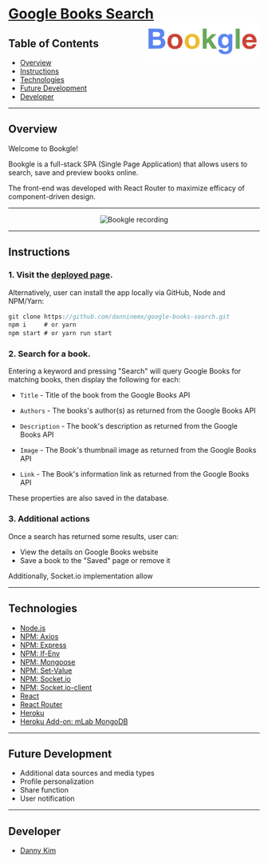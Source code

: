 # <a href="https://bookgle.herokuapp.com">Google Books Search</a><img src="https://github.com/danninemx/google-books-search/blob/master/client/src/components/Nav/bookgle-logo.png/" alt="Bookgle logo" align="right" height="70">

<!-- # <a href="https://bookgle.herokuapp.com">Google Books Search</a><img src="https://github.com/danninemx/google-books-search/blob/master/client/src/components/Nav/bookgle-logo.png/" alt="Bookgle logo" align="right" width="277" height="84"> -->

## Table of Contents <a name="toc"></a>

- [Overview](#overview)
- [Instructions](#instructions)
- [Technologies](#technologies)
- [Future Development](#future)
- [Developer](#team)

---

## Overview <a name="overview"></a>

<!--
testing
<p style="text-align:right">test left <a href='#' style="display:block; text-align:right">test right</a></p>
<p style="text-align:right">left <a href='#' style="float:right">right</a></p>
<p align="right">left <a href='#' style="float:right">right</a></p>
<p float="left">left <a href='#' style="float:right">right</a></p>
<p float="left">left <p align='right'> <a href='#' style="float:right">right</a></p></p>
testing -->

<!-- ## <div style="display:flex; justify-content:space-between">Overview <a name="overview"></a> [Return to menu](#toc) </div>

<div style="display: flex; justify-content: space-between"> <a href="google.com">google</a> <div style="display:inline"> <a href='google.com'>test</a> </div></div>

<p style="text-align: right"> text right </p> -->

Welcome to Bookgle!

Bookgle is a full-stack SPA (Single Page Application) that allows users to search, save and preview books online.

The front-end was developed with React Router to maximize efficacy of component-driven design.

---

<!-- ![bookgle-recording](./client/public/bookgle-recording.gif)  -->
<!-- <img src="https://github.com/danninemx/google-books-search/blob/master/client/public/bookgle-recording.gif" alt="Bookgle recording" style="align:center;text-align:center" height="640"> -->
<p align="center"><img src="https://github.com/danninemx/google-books-search/blob/master/client/public/bookgle-recording.gif" alt="Bookgle recording" height="640"> </p>

---

## Instructions <a name="instructions"></a>

### 1. Visit the [deployed page](https://bookgle.herokuapp.com).

Alternatively, user can install the app locally via GitHub, Node and NPM/Yarn:

```js
git clone https://github.com/danninemx/google-books-search.git
npm i     # or yarn
npm start # or yarn run start
```

### 2. Search for a book.

Entering a keyword and pressing "Search" will query Google Books for matching books, then display the following for each:

- `Title` - Title of the book from the Google Books API

- `Authors` - The books's author(s) as returned from the Google Books API

- `Description` - The book's description as returned from the Google Books API

- `Image` - The Book's thumbnail image as returned from the Google Books API

- `Link` - The Book's information link as returned from the Google Books API

These properties are also saved in the database.

### 3. Additional actions

Once a search has returned some results, user can:

- View the details on Google Books website
- Save a book to the "Saved" page or remove it

Additionally, Socket.io implementation allow

---

## Technologies <a name="technologies"></a>

- [Node.js](https://nodejs.org/en/)
- [NPM: Axios](https://www.npmjs.com/package/axios)
- [NPM: Express](https://www.npmjs.com/package/express)
- [NPM: If-Env](https://www.npmjs.com/package/if-env)
- [NPM: Mongoose](https://www.npmjs.com/package/mongoose)
- [NPM: Set-Value](https://www.npmjs.com/package/set-value)
- [NPM: Socket.io](https://www.npmjs.com/package/socket.io)
- [NPM: Socket.io-client](https://www.npmjs.com/package/socket.io-client)
- [React](https://github.com/facebookincubator/create-react-app)
- [React Router](https://www.npmjs.com/package/react-router-dom)
- [Heroku](https://heroku.com)
- [Heroku Add-on: mLab MongoDB](https://elements.heroku.com/addons/mongolab)

---

## Future Development <a name="future"></a>

- Additional data sources and media types
- Profile personalization
- Share function
- User notification

---

## Developer <a name="team"></a>

- [Danny Kim](https://github.com/danninemx)
